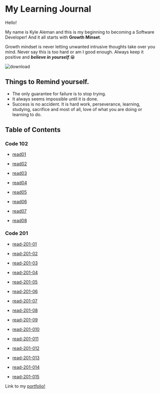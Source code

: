 # My Learning Journal

Hello! 

My name is Kyle Aleman and this is my beginning to becoming a Software Developer! And it all starts with **Growth Minset**. 

Growth mindset is never letting unwanted intrusive thoughts take over you mind. Never say this is too hard or am I good enough. Always keep it positive and **_believe in yourself_**.:grin:

![download](https://github.com/kaleman18/reading-notes/assets/147420762/7732e57e-6985-423f-8f92-d46650865b16)

## Things to Remind yourself.

- The only guarantee for failure is to stop trying.
- It always seems impossible until it is done.
- Success is no accident. It is hard work, perseverance, learning, studying, sacrifice and most of all, love of what you are doing or learning to do.

## Table of Contents

### Code 102

- [read01](./code-102/read01.md)

- [read02](./code-102/read02.md)

- [read03](./code-102/read03.md)

- [read04](./code-102/read04.md)

- [read05](./code-102/read05.md)

- [read06](./code-102/read06.md)

- [read07](./code-102/read07.md)

- [read08](./code-102/read08.md)

### Code 201

- [read-201-01](./code-201/read-201-01.md)

- [read-201-02](./code-201/read-201-02.md)

- [read-201-03](./code-201/read-201-03.md)

- [read-201-04](./code-201/read-201-04.md)

- [read-201-05](./code-201/read-201-05.md)

- [read-201-06](./code-201/read-201-06.md)

- [read-201-07](./code-201/read-201-07.md)

- [read-201-08](./code-201/read-201-08.md)

- [read-201-09](./code-201/read-201-09.md)

- [read-201-010](./code-201/read-201-10.md)

- [read-201-011](./code-201/read-201-11.md)

- [read-201-012](./code-201/read-201-12.md)

- [read-201-013](./code-201/read-201-13.md)

- [read-201-014](./code-201/read-201-14.md)

- [read-201-015](./code-201/read-201-15.md)

Link to my [portfolio!](https://github.com/kaleman18)
